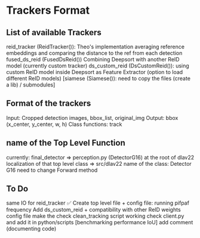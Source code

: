 # Trackers Format

## List of available Trackers
reid_tracker (ReidTracker()): Theo's implementation averaging reference embeddings and comparing the distance to the ref from each detection
fused_ds_reid (FusedDsReid()) Combining Deepsort with another ReID model (currently custom tracker)
ds_custom_reid (DsCustomReid()): using custom ReID model inside Deepsort as Feature Extractor (option to load different ReID models)
[siamese (Siamese()): need to copy the files (create a lib) / submodules]

## Format of the trackers

Input: Cropped detection images, bbox_list, original_img
Output: bbox (x_center, y_center, w, h)
Class functions: track

## name of the Top Level Function
currently: final_detector => perception.py (DetectorG16) at the root of dlav22
localization of that top level class => src/dlav22
name of the class: Detector G16 need to change
Forward method

## To Do
same IO for reid_tracker ✅
Create top level file + config file: running pifpaf frequency
Add ds_custom_reid + compatibility with other ReID weights
config file
make the check clean_tracking script working
check client.py and add it in python/scripts
[benchmarking performance IoU]
add comment (documenting code)
